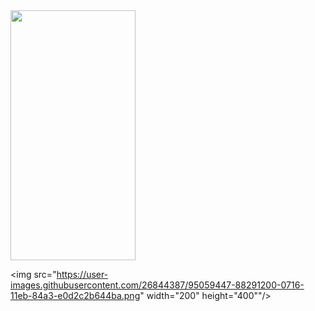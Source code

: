 <img src="https://user-images.githubusercontent.com/26844387/95059434-82cbc780-0716-11eb-8ef8-5c5e219d16f7.png" width="200" height="400"/>

<img src="https://user-images.githubusercontent.com/26844387/95059447-88291200-0716-11eb-84a3-e0d2c2b644ba.png" width="200" height="400""/>
